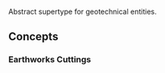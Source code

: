 Abstract supertype for geotechnical entities.

<!-- end of short definition -->


## Concepts

### Earthworks Cuttings



